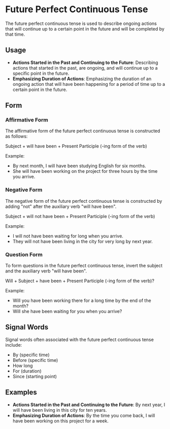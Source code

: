 # Future Perfect Continuous Tense

The future perfect continuous tense is used to describe ongoing actions that will continue up to a certain point in the future and will be completed by that time.

## Usage

- **Actions Started in the Past and Continuing to the Future**: Describing actions that started in the past, are ongoing, and will continue up to a specific point in the future.
- **Emphasizing Duration of Actions**: Emphasizing the duration of an ongoing action that will have been happening for a period of time up to a certain point in the future.

## Form

### Affirmative Form

The affirmative form of the future perfect continuous tense is constructed as follows:

Subject + will have been + Present Participle (-ing form of the verb)

Example:

- By next month, I will have been studying English for six months.
- She will have been working on the project for three hours by the time you arrive.

### Negative Form

The negative form of the future perfect continuous tense is constructed by adding "not" after the auxiliary verb "will have been".

Subject + will not have been + Present Participle (-ing form of the verb)

Example:

- I will not have been waiting for long when you arrive.
- They will not have been living in the city for very long by next year.

### Question Form

To form questions in the future perfect continuous tense, invert the subject and the auxiliary verb "will have been".

Will + Subject + have been + Present Participle (-ing form of the verb)?

Example:

- Will you have been working there for a long time by the end of the month?
- Will she have been waiting for you when you arrive?

## Signal Words

Signal words often associated with the future perfect continuous tense include:

- By (specific time)
- Before (specific time)
- How long
- For (duration)
- Since (starting point)

## Examples

- **Actions Started in the Past and Continuing to the Future**: By next year, I will have been living in this city for ten years.
- **Emphasizing Duration of Actions**: By the time you come back, I will have been working on this project for a week.
